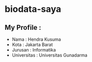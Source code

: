 biodata-saya
==
My Profile :
--
- Nama : Hendra Kusuma
- Kota : Jakarta Barat
- Jurusan : Informatika
- Universitas : Universitas Gunadarma
    
